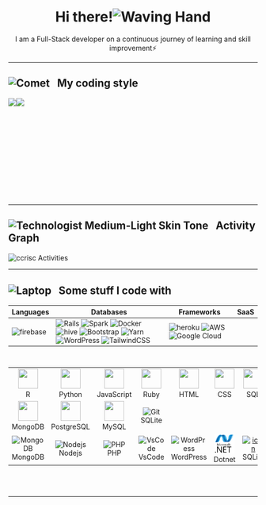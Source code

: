 <div align="center">
<h1> <b>Hi there!</b><img src="https://raw.githubusercontent.com/Tarikul-Islam-Anik/Animated-Fluent-Emojis/master/Emojis/Hand%20gestures/Waving%20Hand.png" alt="Waving Hand" width="60px"></h1>
  <p>I am a Full-Stack developer on a continuous journey of learning and skill improvement⚡ </p>
</div>

<hr>

<!--
**ccrisc/ccrisc** is a ✨ _special_ ✨ repository because its `README.md` (this file) appears on your GitHub profile.
Here are some ideas to get you started:
- 🔭 I’m currently working on ...
- 🌱 I’m currently learning ...
- 👯 I’m looking to collaborate on ...
- 🤔 I’m looking for help with ...
- 💬 Ask me about ...
- 📫 How to reach me: ...
- 😄 Pronouns: ...
- ⚡ Fun fact: ...
-->

<h2 align="left"> <img src="https://raw.githubusercontent.com/Tarikul-Islam-Anik/Animated-Fluent-Emojis/master/Emojis/Travel%20and%20places/Comet.png" alt="Comet" width="35" /> &nbsp; My coding style </h2>
<div style="display: flex; align-items: center;" align="center">
  <img height="200" src="https://github-readme-stats.vercel.app/api/top-langs/?username=ccrisc" />
  <img height="200" src="https://github-readme-streak-stats.herokuapp.com/?user=ccrisc" />
</div>


<hr>

<h2 align="left"> <img src="https://raw.githubusercontent.com/Tarikul-Islam-Anik/Animated-Fluent-Emojis/master/Emojis/People%20with%20professions/Technologist%20Medium-Light%20Skin%20Tone.png" alt="Technologist Medium-Light Skin Tone" width="35" /> &nbsp; Activity Graph</h2>
<img align="center" src="https://github-readme-activity-graph.vercel.app/graph?username=ccrisc&theme=github-light" alt="ccrisc Activities"/>

<hr>

<h2 align="left"> <img src="https://raw.githubusercontent.com/Tarikul-Islam-Anik/Telegram-Animated-Emojis/main/Objects/Laptop.webp" alt="Laptop" width="35" /> &nbsp; Some stuff I code with </h2>

|Languages|Databases|Frameworks|SaaS|
| ------------- | ------------- | ------------- |------------- |
|  ![firebase](https://img.shields.io/badge/Firebase-ffaa00?style=for-the-badge&logo=Firebase&logoColor=white) | ![Rails](https://img.shields.io/badge/Ruby_on_Rails-CC0000?style=for-the-badge&logo=ruby-on-rails&logoColor=white) ![Spark](https://img.shields.io/badge/Apache_Spark-FFFFFF?style=for-the-badge&logo=apachespark&logoColor=#E35A16) ![Docker](https://img.shields.io/badge/Docker-2CA5E0?style=for-the-badge&logo=docker&logoColor=white) ![hive](https://img.shields.io/badge/Hive-cc9900?style=for-the-badge&logo=hive&logoColor=white) ![Bootstrap](https://img.shields.io/badge/bootstrap-%238511FA.svg?style=for-the-badge&logo=bootstrap&logoColor=white) ![Yarn](https://img.shields.io/badge/yarn-%232C8EBB.svg?style=for-the-badge&logo=yarn&logoColor=white) ![WordPress](https://img.shields.io/badge/WordPress-%23117AC9.svg?style=for-the-badge&logo=WordPress&logoColor=white) ![TailwindCSS](https://img.shields.io/badge/tailwindcss-%2338B2AC.svg?style=for-the-badge&logo=tailwind-css&logoColor=white) | ![heroku](https://img.shields.io/badge/Heroku-430098?style=for-the-badge&logo=heroku&logoColor=white) ![AWS](https://img.shields.io/badge/AWS-%23FF9900.svg?style=for-the-badge&logo=amazon-aws&logoColor=white) ![Google Cloud](https://img.shields.io/badge/GoogleCloud-%234285F4.svg?style=for-the-badge&logo=google-cloud&logoColor=white) |

<table>
<div style="display: flex; align-items: flex-start; align: center">
<table align="center">
  <tr>
    <td align="center" width="96">
        <img src="https://cdn.jsdelivr.net/gh/devicons/devicon@latest/icons/rstudio/rstudio-original.svg" width="40" height="40" />
      <br>R
    </td>
    <td align="center" width="96">
        <img src="https://cdn.jsdelivr.net/gh/devicons/devicon@latest/icons/python/python-original.svg" width="40" height="40" />
      <br>Python
    </td>
    <td align="center" width="96">
        <img src="https://cdn.jsdelivr.net/gh/devicons/devicon@latest/icons/javascript/javascript-original.svg" width="40" height="40" />
      <br>JavaScript
    </td>
    <td align="center" width="96">
        <img src="https://cdn.jsdelivr.net/gh/devicons/devicon@latest/icons/ruby/ruby-original.svg" width="40" height="40" />
      <br>Ruby
    </td>
    <td align="center" width="96">
        <img src="https://cdn.jsdelivr.net/gh/devicons/devicon@latest/icons/html5/html5-original.svg" width="40" height="40" />
      <br>HTML
    </td>
    <td align="center" width="96">
        <img src="https://cdn.jsdelivr.net/gh/devicons/devicon@latest/icons/css3/css3-original.svg" width="40" height="40" />
      <br>CSS
    </td>
    <td align="center" width="96">
        <img src="https://cdn.jsdelivr.net/gh/devicons/devicon@latest/icons/sqldeveloper/sqldeveloper-original.svg" width="40" height="40" />
      <br>SQL
    </td>
    <td align="center" width="96">
        <img src="https://cdn.jsdelivr.net/gh/devicons/devicon@latest/icons/php/php-original.svg" width="40" height="40" />
      <br>PHP
    </td>
    <td align="center" width="96">
        <img src="https://cdn.jsdelivr.net/gh/devicons/devicon@latest/icons/latex/latex-original.svg" width="40" height="40" />
      <br>LaTex
    </td>
  </tr>
  
  
  
  <tr>
    <td align="center" width="96">
      <img src="https://cdn.jsdelivr.net/gh/devicons/devicon@latest/icons/mongodb/mongodb-original.svg" width="40" height="40" />
      <br>MongoDB
    </td>
  <td align="center" width="96">
        <img src="https://cdn.jsdelivr.net/gh/devicons/devicon@latest/icons/postgresql/postgresql-original.svg" width="40" height="40" />
      <br>PostgreSQL
    <td align="center" width="96">
        <img src="https://cdn.jsdelivr.net/gh/devicons/devicon@latest/icons/mysql/mysql-original.svg" width="40" height="40" />
      <br>MySQL
    </td>
    <td align="center" width="96"> 
        <img src="https://cdn.jsdelivr.net/gh/devicons/devicon@latest/icons/sqlite/sqlite-original.svg" width="40" height="40" alt="Git" />
      <br>SQLite
    </td>
  </tr>

  
 <tr>
      <td align="center" width="96">
        <img src="https://skillicons.dev/icons?i=mongodb" width="40" height="40" alt="MongoDB" />
      <br>MongoDB
    </td>
        <td align="center" width="96">
        <img src="https://skillicons.dev/icons?i=nodejs" width="40" height="40" alt="Nodejs" />
      <br>Nodejs
      </td>
      </td>
    <td align="center" width="96">
        <img src="https://skillicons.dev/icons?i=php" width="40" height="40" alt="PHP" />
      <br>PHP
    </td>
            <td align="center" width="96">
        <img src="https://skillicons.dev/icons?i=vscode" width="40" height="40" alt="VsCode" />
      <br>VsCode
    </td>
              <td align="center" width="96">
        <img src="https://skillicons.dev/icons?i=wordpress" width="40" height="40" alt="WordPress" />
      <br>WordPress
    </td>
              <td align="center" width="96">
        <img src="https://raw.githubusercontent.com/devicons/devicon/master/icons/dot-net/dot-net-original-wordmark.svg" width="40" height="40" alt="Vue" />
      <br>Dotnet
  <td align="center" width="96">
      <a href="#macropower-tech">
        <img src="https://www.vectorlogo.zone/logos/sqlite/sqlite-icon.svg" alt="icon" width="40" height="40" />
      </a>
      <br>SQLite
    </td>
              <td align="center" width="96">
        <img src="https://raw.githubusercontent.com/devicons/devicon/master/icons/java/java-original.svg" width="40" height="40" alt="https://www.java.com" />
      <br>Java
    </td>
    <td align="center" width="96">
        <img src="https://skillicons.dev/icons?i=postgres" width="40" height="40" alt="PostgreSQL" />
      <br>PostgreSQL
    </td>
 </tr>
</table>
<br><br>
</table>

<hr>

